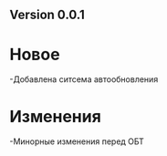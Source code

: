 ## Version 0.0.1
# Новое
-Добавлена ситсема автообновления
# Изменения
-Минорные изменения перед ОБТ
